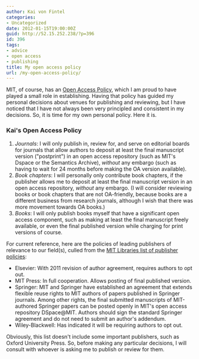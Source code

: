 ```yaml
---
author: Kai von Fintel
categories:
- Uncategorized
date: 2012-01-15T19:00:00Z
guid: http://52.15.252.238/?p=396
id: 396
tags:
- advice
- open access
- publishing
title: My open access policy
url: /my-open-access-policy/
---
```


MIT, of course, has an [Open Access Policy](http://libraries.mit.edu/sites/scholarly/mit-open-access/open-access-at-mit/mit-open-access-policy/), which I am proud to have played a small role in establishing. Having that policy has guided my personal decisions about venues for publishing and reviewing, but I have noticed that I have not always been very principled and consistent in my decisions. So, it is time for my own personal policy. Here it is.

### Kai's Open Access Policy

1. *Journals*: I will only publish in, review for, and serve on editorial boards for journals that allow authors to deposit at least the final manuscript version ("postprint") in an open access repository (such as MIT's Dspace or the Semantics Archive), *without* any embargo (such as having to wait for 24 months before making the OA version available).
2. *Book chapters*: I will personally only contribute book chapters, if the publisher allows me to deposit at least the final manuscript version in an open access repository, *without* any embargo. (I will consider reviewing books or book chapters that are not OA-friendly, because books are a different business from research journals, although I wish that there was more movement towards OA books.)
3. *Books*: I will only publish books myself that have a significant open access component, such as making at least the final manuscript freely available, or even the final published version while charging for print versions of course.


For current reference, here are the policies of leading publishers of relevance to our field(s), culled from the [MIT Libraries list of publisher policies](http://libraries.mit.edu/sites/scholarly/mit-open-access/open-access-at-mit/mit-open-access-policy/publishers-and-the-mit-faculty-open-access-policy/):

* Elsevier: With 2011 revision of author agreement, requires authors to opt out.
* MIT Press: In full cooperation. Allows posting of final published version.
* Springer: MIT and Springer have established an agreement that extends flexible reuse rights to MIT authors of papers published in Springer journals. Among other rights, the final submitted manuscripts of MIT-authored Springer papers can be posted openly in MIT's open access repository DSpace@MIT. Authors should sign the standard Springer agreement and do not need to submit an author's addendum.
* Wiley-Blackwell: Has indicated it will be requiring authors to opt out.

Obviously, this list doesn't include some important publishers, such as Oxford University Press. So, before making any particular decisions, I will consult with whoever is asking me to publish or review for them.

